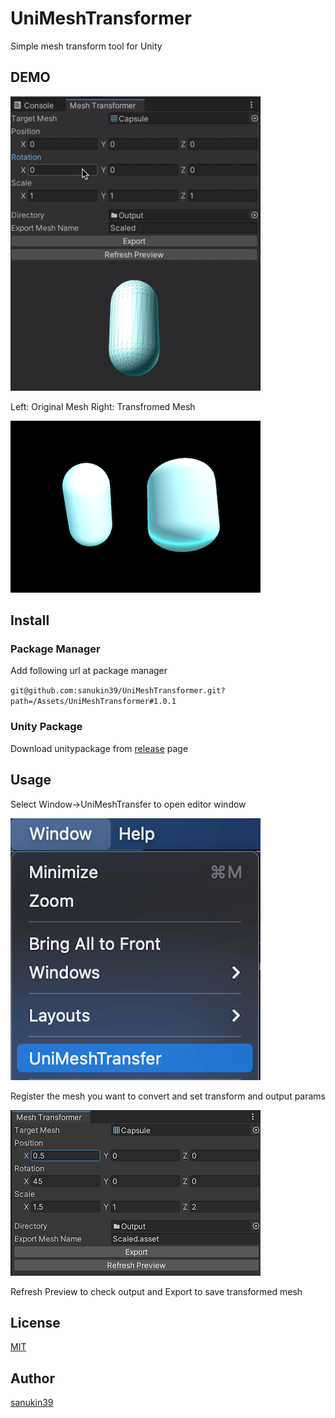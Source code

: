 # UniMeshTransformer
Simple mesh transform tool for Unity

## DEMO
![demo](https://github.com/sanukin39/UniMeshTransformer/blob/master/images/demo.gif)

Left: Original Mesh Right: Transfromed Mesh

![compare](https://github.com/sanukin39/UniMeshTransformer/blob/master/images/transformed.png)

## Install
### Package Manager
Add following url at package manager

`git@github.com:sanukin39/UniMeshTransformer.git?path=/Assets/UniMeshTransformer#1.0.1`

### Unity Package
Download unitypackage from [release](https://github.com/sanukin39/UniMeshTransformer/releases/tag/1.0.1) page

## Usage
Select Window->UniMeshTransfer to open editor window

![menu](https://github.com/sanukin39/UniMeshTransformer/blob/master/images/menu.png)

Register the mesh you want to convert and set transform and output params

![menu](https://github.com/sanukin39/UniMeshTransformer/blob/master/images/window.png)

Refresh Preview to check output and Export to save transformed mesh

## License
[MIT](https://github.com/sanukin39/UniMeshTransformer/blob/master/LICENSE)

## Author
[sanukin39](https://github.com/sanukin39)
